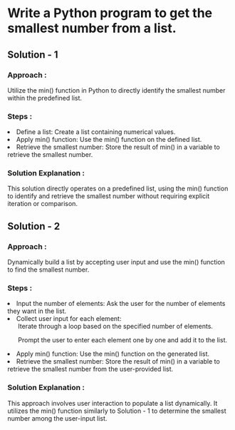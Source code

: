 <h1>Write a Python program to get the smallest number from a list.</h1>

<h2>Solution - 1 </h2>

<h3>Approach :</h3>Utilize the min() function in Python to directly identify the smallest number within the predefined list.

<h3>Steps :</h3>
<li>Define a list: Create a list containing numerical values.</li>
<li>Apply min() function: Use the min() function on the defined list.</li>
<li>Retrieve the smallest number: Store the result of min() in a variable to retrieve the smallest number.</li>

<h3>Solution Explanation :</h3>This solution directly operates on a predefined list, using the min() function to identify and retrieve the smallest number without requiring explicit iteration or comparison.

<h2>Solution - 2 </h2>

<h3>Approach :</h3>Dynamically build a list by accepting user input and use the min() function to find the smallest number.

<h3>Steps :</h3>
<li>Input the number of elements: Ask the user for the number of elements they want in the list.</li>
<li>Collect user input for each element:
  <ol>Iterate through a loop based on the specified number of elements.</ol>
  <ol>Prompt the user to enter each element one by one and add it to the list.</ol>
</li>
<li>Apply min() function: Use the min() function on the generated list.</li>
<li>Retrieve the smallest number: Store the result of min() in a variable to retrieve the smallest number from the user-provided list.</li>

<h3>Solution Explanation :</h3>This approach involves user interaction to populate a list dynamically. It utilizes the min() function similarly to Solution - 1 to determine the smallest number among the user-input list.
